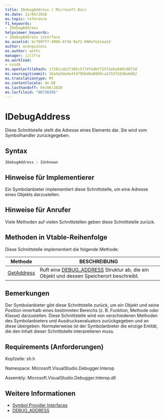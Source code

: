 ```yaml
---
title: IDebugAddress | Microsoft Docs
ms.date: 11/04/2016
ms.topic: reference
f1_keywords:
- IDebugAddress
helpviewer_keywords:
- IDebugAddress interface
ms.assetid: bc709ff7-4966-4f36-9af2-690efe2cea1d
author: acangialosi
ms.author: anthc
manager: jillfra
ms.workload:
- vssdk
ms.openlocfilehash: 1f281ceb1f305c5774fedbf725f2e6a9481d073d
ms.sourcegitcommit: 16a4a5da4a4fd795b46a0869ca2152f2d36e6db2
ms.translationtype: MT
ms.contentlocale: de-DE
ms.lasthandoff: 04/06/2020
ms.locfileid: "80736595"
---
```

# <a name="idebugaddress"></a>IDebugAddress
Diese Schnittstelle stellt die Adresse eines Elements dar. Sie wird vom Symbolhandler zurückgegeben.

## <a name="syntax"></a>Syntax

```
IDebugAddress : IUnknown
```

## <a name="notes-for-implementers"></a>Hinweise für Implementierer
 Ein Symbolanbieter implementiert diese Schnittstelle, um eine Adresse eines Objekts darzustellen.

## <a name="notes-for-callers"></a>Hinweise für Anrufer
 Viele Methoden auf vielen Schnittstellen geben diese Schnittstelle zurück.

## <a name="methods-in-vtable-order"></a>Methoden in Vtable-Reihenfolge
 Diese Schnittstelle implementiert die folgende Methode:

|Methode|BESCHREIBUNG|
|------------|-----------------|
|[GetAddress](../../../extensibility/debugger/reference/idebugaddress-getaddress.md)|Ruft eine [DEBUG_ADDRESS](../../../extensibility/debugger/reference/debug-address.md) Struktur ab, die ein Objekt und dessen Speicherort beschreibt.|

## <a name="remarks"></a>Bemerkungen
 Der Symbolanbieter gibt diese Schnittstelle zurück, um ein Objekt und seine Position innerhalb eines bestimmten Bereichs (z. B. Funktion, Methode oder Klasse) darzustellen. Diese Schnittstelle wird von verschiedenen Methoden des Symbolanbieters und Ausdrucksevaluators zurückgegeben und an diese übergeben. Normalerweise ist der Symbolanbieter die einzige Entität, die den Inhalt dieser Schnittstelle interpretieren muss.

## <a name="requirements"></a>Requirements (Anforderungen)
 Kopfzeile: sh.h

 Namespace: Microsoft.VisualStudio.Debugger.Interop

 Assembly: Microsoft.VisualStudio.Debugger.Interop.dll

## <a name="see-also"></a>Weitere Informationen
- [Symbol Provider Interfaces](../../../extensibility/debugger/reference/symbol-provider-interfaces.md)
- [DEBUG_ADDRESS](../../../extensibility/debugger/reference/debug-address.md)
